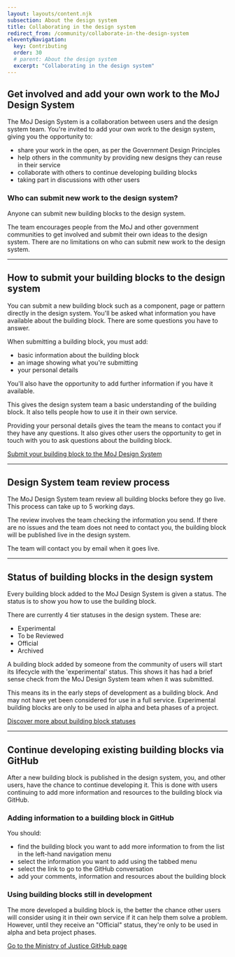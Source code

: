 ```yaml
---
layout: layouts/content.njk
subsection: About the design system
title: Collaborating in the design system
redirect_from: /community/collaborate-in-the-design-system
eleventyNavigation:
  key: Contributing
  order: 30
  # parent: About the design system
  excerpt: "Collaborating in the design system"
---
```


## Get involved and add your own work to the MoJ Design System

The MoJ Design System is a collaboration between users and the design system team. You're invited to add your own work to the design system, giving you the opportunity to:

- share your work in the open, as per the Government Design Principles
- help others in the community by providing new designs they can reuse in their service
- collaborate with others to continue developing building blocks
- taking part in discussions with other users

### Who can submit new work to the design system?

Anyone can submit new building blocks to the design system.

The team encourages people from the MoJ and other government communities to get involved and submit their own ideas to the design system. There are no limitations on who can submit new work to the design system.

<hr />

## How to submit your building blocks to the design system

You can submit a new building block such as a component, page or pattern directly in the design system. You'll be asked what information you have available about the building block. There are some questions you have to answer.

When submitting a building block, you must add:

- basic information about the building block
- an image showing what you're submitting
- your personal details

You'll also have the opportunity to add further information if you have it available.

This gives the design system team a basic understanding of the building block. It also tells people how to use it in their own service.

Providing your personal details gives the team the means to contact you if they have any questions. It also gives other users the opportunity to get in touch with you to ask questions about the building block.

[Submit your building block to the MoJ Design System]()

<hr />

## Design System team review process

The MoJ Design System team review all building blocks before they go live. This process can take up to 5 working days.

The review involves the team checking the information you send. If there are no issues and the team does not need to contact you, the building block will be published live in the design system.

The team will contact you by email when it goes live.

<hr />

## Status of building blocks in the design system

Every building block added to the MoJ Design System is given a status. The status is to show you how to use the building block.

There are currently 4 tier statuses in the design system. These are:

- Experimental
- To be Reviewed
- Official
- Archived

A building block added by someone from the community of users will start its lifecycle with the 'experimental' status. This shows it has had a brief sense check from the MoJ Design System team when it was submitted.

This means its in the early steps of development as a building block. And may not have yet been considered for use in a full service. Experimental building blocks are only to be used in alpha and beta phases of a project.

[Discover more about building block statuses]()

<hr />

## Continue developing existing building blocks via GitHub

After a new building block is published in the design system, you, and other users, have the chance to continue developing it. This is done with users continuing to add more information and resources to the building block via GitHub.

### Adding information to a building block in GitHub

You should:

- find the building block you want to add more information to from the list in the left-hand navigation menu
- select the information you want to add using the tabbed menu
- select the link to go to the GitHub conversation
- add your comments, information and resources about the building block

### Using building blocks still in development

The more developed a building block is, the better the chance other users will consider using it in their own service if it can help them solve a problem. However, until they receive an "Official" status, they're only to be used in alpha and beta project phases.

[Go to the Ministry of Justice GitHub page]()
